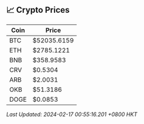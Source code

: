 ## 📈 Crypto Prices

| Coin | Price |
| ---- | ----- |
| BTC | $52035.6159 |
| ETH | $2785.1221 |
| BNB | $358.9583 |
| CRV | $0.5304 |
| ARB | $2.0031 |
| OKB | $51.3186 |
| DOGE | $0.0853 |

_Last Updated: 2024-02-17 00:55:16.201 +0800 HKT_